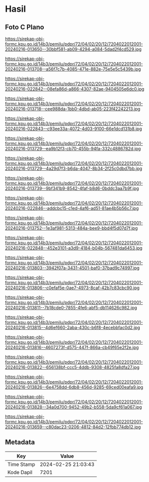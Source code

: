 # Hasil

## Foto C Plano

https://sirekap-obj-formc.kpu.go.id/14b3/pemilu/pdpr/72/04/02/20/12/7204022012001-20240216-013650--30bbf581-ab09-4294-a084-5dad2f4cd529.jpg

https://sirekap-obj-formc.kpu.go.id/14b3/pemilu/pdpr/72/04/02/20/12/7204022012001-20240216-013708--a56f7c7b-4085-471e-882e-75e5e5c5439b.jpg

https://sirekap-obj-formc.kpu.go.id/14b3/pemilu/pdpr/72/04/02/20/12/7204022012001-20240216-022842--08efa86d-a866-4307-82ae-9404505e6dc0.jpg

https://sirekap-obj-formc.kpu.go.id/14b3/pemilu/pdpr/72/04/02/20/12/7204022012001-20240216-013718--cee988da-1bb0-4dbd-ab05-223f42242213.jpg

https://sirekap-obj-formc.kpu.go.id/14b3/pemilu/pdpr/72/04/02/20/12/7204022012001-20240216-022843--c93ee33a-4072-4d03-9100-66e1dcd131b8.jpg

https://sirekap-obj-formc.kpu.go.id/14b3/pemilu/pdpr/72/04/02/20/12/7204022012001-20240216-013729--ea9b12f3-cb70-455b-94fa-332c4886782d.jpg

https://sirekap-obj-formc.kpu.go.id/14b3/pemilu/pdpr/72/04/02/20/12/7204022012001-20240216-013729--4a29d7f3-b6da-4047-8b34-2f25c0dbd7bb.jpg

https://sirekap-obj-formc.kpu.go.id/14b3/pemilu/pdpr/72/04/02/20/12/7204022012001-20240216-013739--9bf341b9-8542-4faf-b8d6-0bddc3aa7b9f.jpg

https://sirekap-obj-formc.kpu.go.id/14b3/pemilu/pdpr/72/04/02/20/12/7204022012001-20240216-022846--addcbc15-c1ed-4af6-ad51-81ae4b5b56c7.jpg

https://sirekap-obj-formc.kpu.go.id/14b3/pemilu/pdpr/72/04/02/20/12/7204022012001-20240216-013752--1e3af981-5313-484a-bee9-bbd4f5d07d7f.jpg

https://sirekap-obj-formc.kpu.go.id/14b3/pemilu/pdpr/72/04/02/20/12/7204022012001-20240216-022848--452e3101-a3d9-4184-b04b-567481da6453.jpg

https://sirekap-obj-formc.kpu.go.id/14b3/pemilu/pdpr/72/04/02/20/12/7204022012001-20240216-013803--3942f07a-3431-4501-baf0-37bad9c74997.jpg

https://sirekap-obj-formc.kpu.go.id/14b3/pemilu/pdpr/72/04/02/20/12/7204022012001-20240216-013806--c0efaf5e-0ae7-4973-8caf-42b7c83cbc90.jpg

https://sirekap-obj-formc.kpu.go.id/14b3/pemilu/pdpr/72/04/02/20/12/7204022012001-20240216-013811--7b18cde0-7855-4fe6-abf5-db114626c982.jpg

https://sirekap-obj-formc.kpu.go.id/14b3/pemilu/pdpr/72/04/02/20/12/7204022012001-20240216-013815--4d6ef660-2aba-430c-b6f8-4ecebbfac0d2.jpg

https://sirekap-obj-formc.kpu.go.id/14b3/pemilu/pdpr/72/04/02/20/12/7204022012001-20240216-013816--4607273f-d575-447f-866a-cb49f65e2f2e.jpg

https://sirekap-obj-formc.kpu.go.id/14b3/pemilu/pdpr/72/04/02/20/12/7204022012001-20240216-013822--656138bf-ccc5-4ddb-9308-4825fa8dfa27.jpg

https://sirekap-obj-formc.kpu.go.id/14b3/pemilu/pdpr/72/04/02/20/12/7204022012001-20240216-013826--6e4758dd-6db8-456d-9285-69ced00eafa9.jpg

https://sirekap-obj-formc.kpu.go.id/14b3/pemilu/pdpr/72/04/02/20/12/7204022012001-20240216-013828--34a0d700-9452-49b2-b558-5da9cf61a067.jpg

https://sirekap-obj-formc.kpu.go.id/14b3/pemilu/pdpr/72/04/02/20/12/7204022012001-20240216-013659--c80dac23-0206-4812-84d2-12fbb774db12.jpg


## Metadata

| Key        | Value               |
| ---------- | ------------------- |
| Time Stamp | 2024-02-25 21:03:43 |
| Kode Dapil | 7201                |



